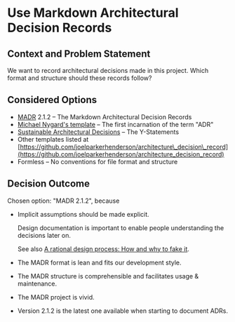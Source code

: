 # Use Markdown Architectural Decision Records

## Context and Problem Statement

We want to record architectural decisions made in this project. Which format and structure should these records follow?

## Considered Options

* [MADR](https://adr.github.io/madr/) 2.1.2 – The Markdown Architectural Decision Records
* [Michael Nygard's template](http://thinkrelevance.com/blog/2011/11/15/documenting-architecture-decisions) – The first incarnation of the term "ADR"
* [Sustainable Architectural Decisions](https://www.infoq.com/articles/sustainable-architectural-design-decisions) – The Y-Statements
* Other templates listed at [https://github.com/joelparkerhenderson/architecture\_decision\_record](https://github.com/joelparkerhenderson/architecture_decision_record)
* Formless – No conventions for file format and structure

## Decision Outcome

Chosen option: "MADR 2.1.2", because

* Implicit assumptions should be made explicit.

  Design documentation is important to enable people understanding the decisions later on.

  See also [A rational design process: How and why to fake it](https://doi.org/10.1109/TSE.1986.6312940).

* The MADR format is lean and fits our development style.
* The MADR structure is comprehensible and facilitates usage & maintenance.
* The MADR project is vivid.
* Version 2.1.2 is the latest one available when starting to document ADRs.

